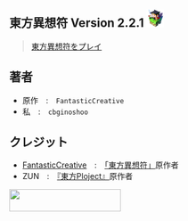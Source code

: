 ## 東方異想符 Version 2.2.1 <a href="https://cbginoshoo.github.io/Touhou_RPG/"><img src="icon/icon.png" width=32></a>
 > [東方異想符をプレイ](https://cbginoshoo.github.io/Touhou_RPG/)
## 著者  
- 原作　:　`FantasticCreative`  
- 私　:　`cbginoshoo`  
## クレジット  
- [FantasticCreative](https://fantasticcreative.amebaownd.com/)　:　[「東方異想符」](https://touhouisouhu.amebaownd.com/)原作者
- ZUN　:　[『東方Ploject』](https://ja.wikipedia.org/wiki/東方Project)原作者
  
<a href="http://www16.big.or.jp/~zun/">
  <img src="http://www16.big.or.jp/~zun/image/banner.gif" width=200 height=40>
</a>
